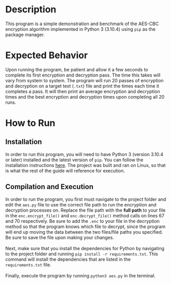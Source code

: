 # Description
This program is a simple demonstration and benchmark of the AES-CBC encryption algorithm implemented in Python 3 (3.10.4) using `pip` as the package manager.

# Expected Behavior
Upon running the program, be patient and allow it a few seconds to complete its first encryption and decryption pass. The time this takes will vary from system to system. The program will run 20 passes of encryption and decryption on a target text (`.txt`) file and print the times each time it completes a pass. It will then print an average encryption and decryption times and the best encryption and decryption times upon completing all 20 runs.

# How to Run
## Installation
In order to run this program, you will need to have Python 3 (version 3.10.4 or later) installed and the latest version of `pip`. You can follow the installation instructions [here](https://www.python.org/downloads/). The project was built and ran on Linux, so that is what the rest of the guide will reference for execution.

## Compilation and Execution
In order to run the program, you first must navigate to the project folder and edit the `aes.py` file to use the correct file path to run the encryption and decryption processes on. Replace the file path with the **full path** to your file in the `enc.encrypt_file()` and `enc.decrypt_file()` method calls on lines 67 and 70 respectively. Be sure to add the `.enc` to your file in the decryption method so that the program knows which file to decrypt, since the program will end up moving the data between the two files/file paths you specified. Be sure to save the file upon making your changes.
<br><br>
Next, make sure that you install the dependencies for Python by navigating to the project folder and running `pip install -r requirements.txt`. This command will install the dependencies that are listed in the `requirements.txt` file.
<br><br>
Finally, execute the program by running `python3 aes.py` in the terminal.
